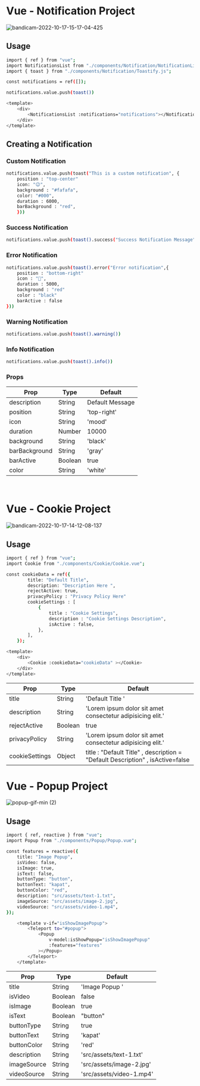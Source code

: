 # Vue - Notification Project

![bandicam-2022-10-17-15-17-04-425](https://user-images.githubusercontent.com/72731296/196175476-4c88b5cb-31f6-499b-86ee-95abb0fe2ed2.gif)

## Usage

```bash
import { ref } from "vue";
import NotificationsList from "./components/Notification/NotificationList.vue";
import { toast } from "./components/Notification/Toastify.js";
```

```bash
const notifications = ref([]);

notifications.value.push(toast())

<template>
	<div>
		<NotificationsList :notifications="notifications"></NotificationsList>
	</div>
</template>
```

## Creating a Notification

### Custom Notification

```bash
notifications.value.push(toast("This is a custom notification", {
	position : "top-center"
	icon: "😉",
	background : "#fafafa",
	color: "#000",
	duration : 6000,
	barBackground : "red",
	}))
```

### Success Notification

```bash
notifications.value.push(toast().success("Success Notification Message"))
```

### Error Notification

```bash
notifications.value.push(toast().error("Error notification",{
	position : "bottom-right"
	icon : "🤬",
	duration : 5000,
	background : "red"
	color : "black"
	barActive : false
}))
```

### Warning Notification

```bash
notifications.value.push(toast().warning())
```

### Info Notification

```bash
notifications.value.push(toast().info())
```

### Props

| Prop          | Type    | Default         |
| ------------- | ------- | --------------- |
| description   | String  | Default Message |
| position      | String  | 'top-right'     |
| icon          | String  | 'mood'          |
| duration      | Number  | 10000           |
| background    | String  | 'black'         |
| barBackground | String  | 'gray'          |
| barActive     | Boolean | true            |
| color         | String  | 'white'         |

<br/>

# Vue - Cookie Project

![bandicam-2022-10-17-14-12-08-137](https://user-images.githubusercontent.com/72731296/196166328-e9188556-16fa-498b-9a7a-bc9e8479983c.gif)

## Usage

```bash
import { ref } from "vue";
import Cookie from "./components/Cookie/Cookie.vue";
```

```bash
const cookieData = ref({
		title: "Default Title",
		description: "Description Here ",
		rejectActive: true,
		privacyPolicy : "Privacy Policy Here"
		cookieSettings : [
			{
				title : "Cookie Settings",
				description : "Cookie Settings Description",
				isActive : false,
			},
		],
	});
```

```bash
<template>
	<div>
		<Cookie :cookieData="cookieData" ></Cookie>
	</div>
</template>
```

| Prop           | Type    | Default                                                                        |
| -------------- | ------- | ------------------------------------------------------------------------------ |
| title          | String  | 'Default Title '                                                               |
| description    | String  | 'Lorem ipsum dolor sit amet consectetur adipisicing elit.'                     |
| rejectActive   | Boolean | true                                                                           |
| privacyPolicy  | String  | 'Lorem ipsum dolor sit amet consectetur adipisicing elit.'                     |
| cookieSettings | Object  | title : "Default Title" , description = "Default Description" , isActive=false |

# Vue - Popup Project

![popup-gif-min (2)](https://user-images.githubusercontent.com/31772115/196055123-4a899a10-a1e0-4cf5-8b4c-f4303fb704e0.gif)

## Usage

```bash
import { ref, reactive } from "vue";
import Popup from "./components/Popup/Popup.vue";
```

```bash
const features = reactive({
	title: "Image Popup",
	isVideo: false,
	isImage: true,
	isText: false,
	buttonType: "button",
	buttonText: "kapat",
	buttonColor: "red",
	description: "src/assets/text-1.txt",
	imageSource: "src/assets/image-2.jpg",
	videoSource: "src/assets/video-1.mp4",
});
```

```bash
	<template v-if="isShowImagePopup">
		<Teleport to="#popup">
			<Popup
				v-model:isShowPopup="isShowImagePopup"
				:features="features"
			></Popup>
		</Teleport>
	</template>
```

| Prop        | Type    | Default                  |
| ----------- | ------- | ------------------------ |
| title       | String  | 'Image Popup '           |
| isVideo     | Boolean | false                    |
| isImage     | Boolean | true                     |
| isText      | Boolean | "button"                 |
| buttonType  | String  | true                     |
| buttonText  | String  | 'kapat'                  |
| buttonColor | String  | 'red'                    |
| description | String  | 'src/assets/text-1.txt'  |
| imageSource | String  | 'src/assets/image-2.jpg' |
| videoSource | String  | 'src/assets/video-1.mp4' |
